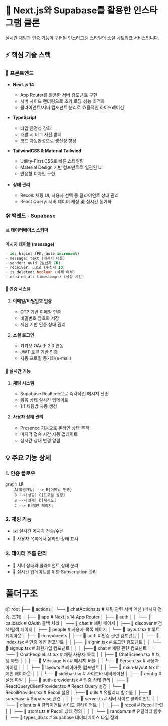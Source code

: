 # 🚀 Next.js와 Supabase를 활용한 인스타그램 클론

실시간 채팅과 인증 기능이 구현된 인스타그램 스타일의 소셜 네트워크 서비스입니다.

## ⚡ 핵심 기술 스택

### 📱 프론트엔드
- **Next.js 14** 
  - App Router를 활용한 서버 컴포넌트 구현
  - 서버 사이드 렌더링으로 초기 로딩 성능 최적화
  - 클라이언트/서버 컴포넌트 분리로 효율적인 하이드레이션

- **TypeScript**
  - 타입 안정성 강화
  - 개발 시 버그 사전 방지
  - 코드 자동완성으로 생산성 향상

- **TailwindCSS & Material Tailwind**
  - Utility-First CSS로 빠른 스타일링
  - Material Design 기반 컴포넌트로 일관된 UI
  - 반응형 디자인 구현

- **상태 관리**
  - Recoil: 채팅 UI, 사용자 선택 등 클라이언트 상태 관리
  - React Query: 서버 데이터 캐싱 및 실시간 동기화

### 🛠 백엔드 - Supabase

#### 📊 데이터베이스 스키마

**메시지 테이블 (message)**
```sql
- id: bigint (PK, auto-increment)
- message: text (메시지 내용)
- sender: uuid (발신자 ID)
- receiver: uuid (수신자 ID)
- is_deleted: boolean (삭제 여부)
- created_at: timestamptz (생성 시간)
```

#### 🔐 인증 시스템
1. **이메일/비밀번호 인증**
   - OTP 기반 이메일 인증
   - 비밀번호 암호화 저장
   - 세션 기반 인증 상태 관리

2. **소셜 로그인**
   - 카카오 OAuth 2.0 연동
   - JWT 토큰 기반 인증
   - 자동 프로필 동기화(e-mail)

#### 🔄 실시간 기능

1. **채팅 시스템**
   - Supabase Realtime으로 즉각적인 메시지 전송
   - 읽음 상태 실시간 업데이트
   - 1:1 채팅방 자동 생성

2. **사용자 상태 관리**
   - Presence 기능으로 온라인 상태 추적
   - 마지막 접속 시간 자동 업데이트
   - 실시간 상태 변경 알림

## 💡 주요 기능 상세

### 1. 인증 플로우
```mermaid
graph LR
    A[회원가입] --> B{이메일 인증}
    B -->|성공| C[프로필 설정]
    B -->|실패| D[재시도]
    C --> E[메인 페이지]
```

### 2. 채팅 기능
- ✉️ 실시간 메시지 전송/수신
- 👥 사용자 목록에서 온라인 상태 표시

### 3. 데이터 흐름 관리
- 📡 서버 상태와 클라이언트 상태 분리
- 🔄 실시간 업데이트를 위한 Subscription 관리


# 폴더구조

📦 root
├── 📂 actions
│   └── 📄 chatActions.ts        # 채팅 관련 서버 액션 (메시지 전송, 조회)
│
├── 📂 app                       # Next.js 14 App Router
│   ├── 📂 auth
│   │   └── 📄 callback         # OAuth 콜백 처리
│   ├── 📂 chat                 # 채팅 페이지
│   ├── 📂 discover            # 검색/탐색 페이지
│   ├── 📂 people              # 사용자 목록 페이지
│   └── 📄 layout.tsx          # 루트 레이아웃
│
├── 📂 components
│   ├── 📂 auth                # 인증 관련 컴포넌트
│   │   ├── 📄 index.tsx       # 인증 메인 컴포넌트
│   │   ├── 📄 signin.tsx      # 로그인 컴포넌트
│   │   └── 📄 signup.tsx      # 회원가입 컴포넌트
│   │
│   ├── 📂 chat               # 채팅 관련 컴포넌트
│   │   ├── 📄 ChatPeopleList.tsx  # 채팅 사용자 목록
│   │   ├── 📄 ChatScreen.tsx      # 채팅 화면
│   │   ├── 📄 Message.tsx         # 메시지 버블
│   │   └── 📄 Person.tsx          # 사용자 아이템
│   │
│   ├── 📂 layouts            # 레이아웃 컴포넌트
│   │   └── 📄 main-layout.tsx    # 메인 레이아웃
│   │
│   └── 📄 sidebar.tsx        # 사이드바 네비게이션
│
├── 📂 config                 # 설정 파일
│   ├── 📄 auth-provider.tsx           # 인증 상태 관리
│   ├── 📄 ReactQueryClientProvider.tsx # React Query 설정
│   └── 📄 RecoilProvider.tsx          # Recoil 설정
│
├── 📂 utils                 # 유틸리티 함수들
│   ├── 📂 supabase         # Supabase 관련
│   │   ├── 📄 server.ts    # 서버 사이드 클라이언트
│   │   └── 📄 client.ts    # 클라이언트 사이드 클라이언트
│   │
│   ├── 📂 recoil           # Recoil 관련
│   │   └── 📄 atoms.ts     # Recoil 상태 정의
│   │
│   └── 📄 random.ts        # 유틸리티 함수
│
└── 📄 types_db.ts          # Supabase 데이터베이스 타입 정의